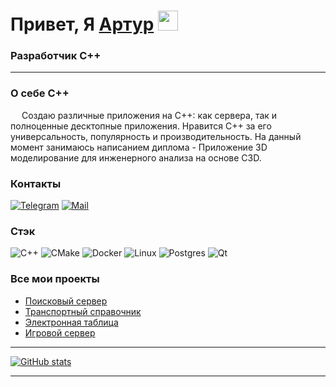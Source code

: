 <h1>Привет, Я <a href="https://github.com/artndx" target="_blank">Артур</a> 
<img src="https://github.com/blackcater/blackcater/raw/main/images/Hi.gif" height="32"/></h1>
<h3>Разработчик C++</h3>

---

<h3>О себе C++</h3>
&emsp; Создаю различные приложения на С++: как сервера, так и полноценные десктопные приложения. Нравится С++ за его универсальность, популярность и производительность. На данный момент занимаюсь написанием диплома - Приложение 3D моделирование для инженерного анализа на основе С3D.

<h3>Контакты</h3>

[![Telegram](https://img.shields.io/badge/Telegram-orange?logo=telegram&logoColor=white)](https://t.me/arturjkeee) [![Mail](https://img.shields.io/badge/Email-red?logo=gmail&logoColor=white)](mailto:artur.stepanyan.03@yandex.ru)

<h3>Стэк</h3>

![C++](https://img.shields.io/badge/c++-%2300599C.svg?style=for-the-badge&logo=c%2B%2B&logoColor=white)
![CMake](https://img.shields.io/badge/CMake-%23008FBA.svg?style=for-the-badge&logo=cmake&logoColor=white)
![Docker](https://img.shields.io/badge/docker-%230db7ed.svg?style=for-the-badge&logo=docker&logoColor=white)
![Linux](https://img.shields.io/badge/Linux-FCC624?style=for-the-badge&logo=linux&logoColor=black)
![Postgres](https://img.shields.io/badge/postgres-%23316192.svg?style=for-the-badge&logo=postgresql&logoColor=white)
![Qt](https://img.shields.io/badge/Qt-%23217346.svg?style=for-the-badge&logo=Qt&logoColor=white)

<h3>Все мои проекты</h3>

- [Поисковый сервер](https://github.com/artndx/search-server)
- [Транспортный справочник](https://github.com/artndx/transport-catalogue)
- [Электронная таблица](https://github.com/artndx/-QT-) 
- [Игровой сервер](https://github.com/artndx/game_server)
  
---

<a href="http://www.github.com/artndx"><img src="https://github-readme-stats.vercel.app/api?username=artndx&show_icons=true&hide=&count_private=true&title_color=0891b2&text_color=ffffff&icon_color=0891b2&bg_color=1c1917&hide_border=true&show_icons=true" alt="GitHub stats" /></a>

---


